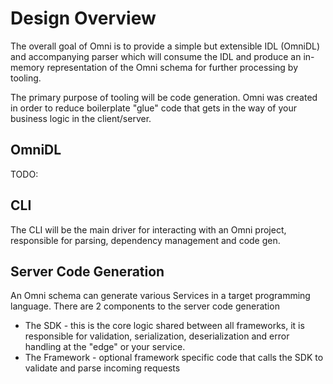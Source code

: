# Design Overview

The overall goal of Omni is to provide a simple but extensible IDL (OmniDL) and accompanying parser which will consume the IDL and produce an in-memory representation of the Omni schema for further processing by tooling.

The primary purpose of tooling will be code generation. Omni was created in order to reduce boilerplate "glue" code that gets in the way of your business logic in the client/server.

## OmniDL

TODO:

## CLI

The CLI will be the main driver for interacting with an Omni project, responsible for parsing, dependency management and code gen.

## Server Code Generation

An Omni schema can generate various Services in a target programming language. There are 2 components to the server code generation

- The SDK - this is the core logic shared between all frameworks, it is responsible for validation, serialization, deserialization and error handling at the "edge" or your service.
- The Framework - optional framework specific code that calls the SDK to validate and parse incoming requests
